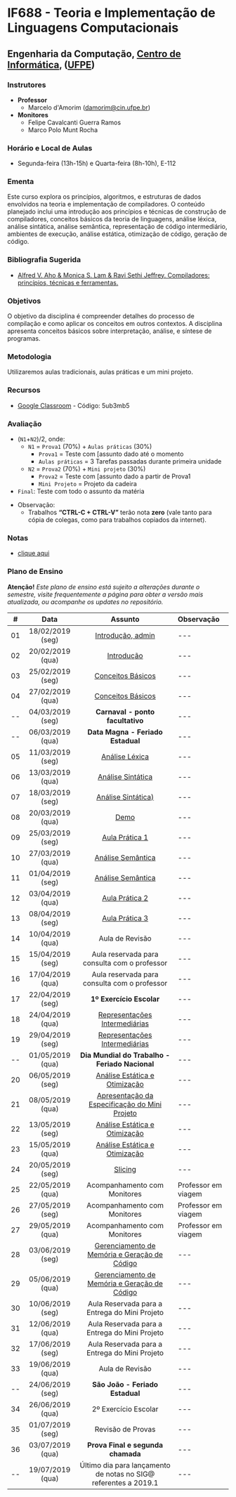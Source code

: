 # IF688 - Teoria e Implementação de Linguagens Computacionais

## Engenharia da Computação, [Centro de Informática](http://www.cin.ufpe.br), ([UFPE](http://www.ufpe.br))

### Instrutores

* **Professor** 
  * Marcelo d'Amorim  (damorim@cin.ufpe.br)
* **Monitores** 
  * Felipe Cavalcanti Guerra Ramos
  * Marco Polo Munt Rocha 
  
### Horário e Local de Aulas
* Segunda-feira (13h-15h) e Quarta-feira (8h-10h), E-112

### Ementa

Este curso explora os princípios, algoritmos, e estruturas de dados envolvidos na teoria e implementação de compiladores. 
O conteúdo planejado inclui uma introdução aos princípios e técnicas de construção de compiladores, conceitos básicos da teoria de linguagens, análise léxica, análise sintática, análise semântica, representação de código intermediário, ambientes de execução, análise estática, otimização de código, geração de código.

### Bibliografia Sugerida

- [Alfred V. Aho & Monica S. Lam &  Ravi Sethi Jeffrey. Compiladores: princípios, técnicas e ferramentas.](https://www.saraiva.com.br/compiladores-principios-tecnicas-e-ferramentas-1998960.html)


### Objetivos

O objetivo da disciplina é compreender detalhes do processo de compilação e como aplicar os conceitos em outros contextos.
A disciplina apresenta conceitos básicos sobre interpretação, análise, e síntese de programas. 

### Metodologia

Utilizaremos aulas tradicionais, aulas práticas e um mini projeto.

### Recursos

- [Google Classroom](http://classroom.google.com) - Código:  5ub3mb5

### Avaliação
* (`N1`+`N2`)/2, onde:
  * `N1` = `Prova1` (70%) + `Aulas práticas` (30%)
    * `Prova1` = Teste com [assunto dado até o momento
    * `Aulas práticas` = 3 Tarefas passadas durante primeira unidade
  * `N2` = `Prova2` (70%) + `Mini projeto` (30%)
    * `Prova2` = Teste com [assunto dado a partir de Prova1 
    * `Mini Projeto` = Projeto da cadeira
* `Final`: Teste com todo o assunto da matéria

- Observação:
  - Trabalhos **“CTRL-C + CTRL-V”** terão nota **zero** (vale tanto para cópia de colegas, como para trabalhos copiados da internet).
### Notas
- [clique aqui](alunos.md)

### Plano de Ensino

**Atenção!** 
*Este plano de ensino está sujeito a alterações durante o semestre, visite frequentemente a página para obter a versão mais atualizada, ou acompanhe os updates no repositório.*

| # | Data | Assunto | Observação |
|:---:|:----:|:----------------------:|:----------------------|
| 01 | 18/02/2019 (seg) | [Introdução, admin](/slides-aulas/intro.pptx) | --- |
| 02 | 20/02/2019 (qua) | [Introdução](/slides-aulas/intro.pptx) | --- |
| 03 | 25/02/2019 (seg) | [Conceitos Básicos](/slides-aulas/conceitos-basicos.pptx) | --- |
| 04 | 27/02/2019 (qua) | [Conceitos Básicos](/slides-aulas/conceitos-basicos.pptx) | --- |
| -- | 04/03/2019 (seg) | **Carnaval - ponto facultativo** | --- |
| -- | 06/03/2019 (qua) | **Data Magna - Feriado Estadual** | --- |
| 05 | 11/03/2019 (seg) | [Análise Léxica](/slides-aulas/analise-lexica.pptx) | --- |
| 06 | 13/03/2019 (qua) | [Análise Sintática](/slides-aulas/analise-sintatica.pptx)| --- |
| 07 | 18/03/2019 (seg) | [Análise Sintática)](/slides-aulas/analise-sintatica.pptx) | --- |
| 08 | 20/03/2019 (qua) | [Demo](/demos) | --- |
| 09 | 25/03/2019 (seg) | [Aula Prática 1]() | --- |
| 10 | 27/03/2019 (qua) | [Análise Semântica](/slides-aulas/analise-semantica.pptx) | --- |
| 11 | 01/04/2019 (seg) | [Análise Semântica](/slides-aulas/analise-semantica.pptx) | --- |
| 12 | 03/04/2019 (qua) | [Aula Prática 2](2018-09-26.md) | --- |
| 13 | 08/04/2019 (seg) | [Aula Prática 3](atividades/03-SimpleInterpreter) | --- |
| 14 | 10/04/2019 (qua) | Aula de Revisão | --- |
| 15 | 15/04/2019 (seg) | Aula reservada para consulta com o professor | --- |
| 16 | 17/04/2019 (qua) | Aula reservada para consulta com o professor| --- |
| 17 | 22/04/2019 (seg) | **1º Exercício Escolar** | --- |
| 18 | 24/04/2019 (qua) | [Representações Intermediárias](/slides-aulas/representacoes-intermediarias.pptx) | --- |
| 19 | 29/04/2019 (seg) | [Representações Intermediárias](/slides-aulas/representacoes-intermediarias.pptx) | --- |
| -- | 01/05/2019 (qua) | **Dia Mundial do Trabalho - Feriado Nacional** | --- |
| 20 | 06/05/2019 (seg) | [Análise Estática e Otimização]() | --- |
| 21 | 08/05/2019 (qua) | [Apresentação da Especificação do Mini Projeto]() | --- |
| 22 | 13/05/2019 (seg) | [Análise Estática e Otimização]() | --- |
| 23 | 15/05/2019 (qua) | [Análise Estática e Otimização]()| --- |
| 24 | 20/05/2019 (seg) | [Slicing]() | --- |
| 25 | 22/05/2019 (qua) | Acompanhamento com Monitores | Professor em viagem |
| 26 | 27/05/2019 (seg) | Acompanhamento com Monitores | Professor em viagem |
| 27 | 29/05/2019 (qua) | Acompanhamento com Monitores | Professor em viagem |
| 28 | 03/06/2019 (seg) | [Gerenciamento de Memória e Geração de Código](/slides-aulas/ambiente-exec-e-geracao-codigo.pptx) | --- |
| 29 | 05/06/2019 (qua) | [Gerenciamento de Memória e Geração de Código](/slides-aulas/ambiente-exec-e-geracao-codigo.pptx) | --- |
| 30 | 10/06/2019 (seg) | Aula Reservada para a Entrega do Mini Projeto | --- |
| 31 | 12/06/2019 (qua) | Aula Reservada para a Entrega do Mini Projeto | --- |
| 32 | 17/06/2019 (seg) | Aula Reservada para a Entrega do Mini Projeto | --- |
| 33 | 19/06/2019 (qua) | Aula de Revisão | --- |
| -- | 24/06/2019 (seg) | **São João - Feriado Estadual**| --- |
| 34 | 26/06/2019 (qua) | 2º Exercício Escolar | --- |
| 35 | 01/07/2019 (seg) |Revisão de Provas | --- |
| 36 | 03/07/2019 (qua) | **Prova Final e segunda chamada**  | --- |
| -- | 19/07/2019 (qua) | Último dia para lançamento de notas no SIG@ referentes a 2019.1| ---|
